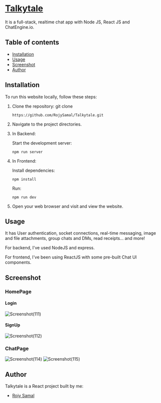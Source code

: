 
# [Talkytale](https://github.com/RojySamal/Talkytale)

It is a full-stack, realtime chat app with Node JS, React JS and ChatEngine.io.


## Table of contents

- [Installation ](#installation)
- [Usage](#usage)
- [Screenshot](#screenshot)
- [Author](#author)
## Installation 

To run this website locally, follow these steps:

1. Clone the repository: git clone 
    ```terminal
    https://github.com/RojySamal/Talkytale.git
    ```
2. Navigate to the project directories.
3. In Backend:

    Start the development server: 
    ```terminal
    npm run server
    ```
5. In Frontend:

    Install dependencies: 
    ```terminal
    npm install
    ```
    Run: 
    ```teminal
    npm run dev
    ```
6. Open your web browser and visit and view the website.
## Usage

It has User authentication, socket connections, real-time messaging, image and file attachments, group chats and DMs, read receipts… and more!

For backend, I've used NodeJS and express.

For frontend, I've been using ReactJS with some pre-built Chat UI components.





## Screenshot 
### HomePage
#### Login
![Screenshot(111)](https://github.com/RojySamal/Talkytale/blob/main/screenshots/Screenshot%20(111).png)
#### SignUp
![Screenshot(112)](https://github.com/RojySamal/Talkytale/blob/main/screenshots/Screenshot%20(112).png)

### ChatPage
![Screenshot(114)](https://github.com/RojySamal/Talkytale/blob/main/screenshots/Screenshot%20(114).png)
![Screenshot(115)](https://github.com/RojySamal/Talkytale/blob/main/screenshots/Screenshot%20(115).png)
## Author

Talkytale is a React project built by me:
- [Rojy Samal](https://github.com/RojySamal)
